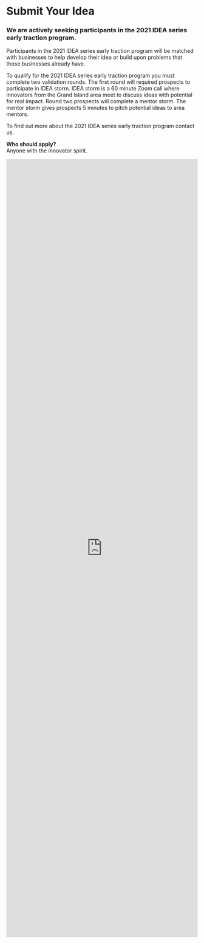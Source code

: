 # Submit Your Idea

### We are actively seeking participants in the 2021 IDEA series early traction program.

Participants in the 2021 IDEA series early traction program will be matched with businesses to help develop their idea or build upon problems that those businesses already have.

To qualify for the 2021 IDEA series early traction program you must complete two validation rounds. The first round will required prospects to participate in IDEA storm. IDEA storm is a 60 minute Zoom call where innovators from the Grand Island area meet to discuss ideas with potential for real impact. Round two prospects will complete a mentor storm. The mentor storm gives prospects 5 minutes to pitch potential ideas to area mentors.

To find out more about the 2021 IDEA series early traction program contact us.

**Who should apply?**  
Anyone with the innovator spirit.

<iframe width="100%" height="2050" style="border:none;" src="https://forms.monday.com/forms/embed/d6409d453221cda9e21a901ddfbf4f14" /></iframe>
